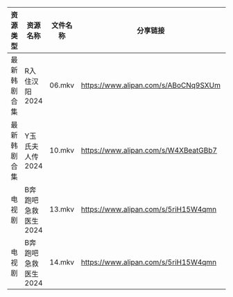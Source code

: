 | 资源类型   | 资源名称         | 文件名称   | 分享链接                                 | 更新时间                |
| ------ | ------------ | ------ | ------------------------------------ | ------------------- |
| 最新韩剧合集 | R入住汉阳2024    | 06.mkv | https://www.alipan.com/s/ABoCNq9SXUm | 2025-01-06 00:06:33 |
| 最新韩剧合集 | Y玉氏夫人传2024   | 10.mkv | https://www.alipan.com/s/W4XBeatGBb7 | 2025-01-06 00:06:45 |
| 电视剧    | B奔跑吧急救医生2024 | 13.mkv | https://www.alipan.com/s/5riH15W4qmn | 2025-01-06 00:05:03 |
| 电视剧    | B奔跑吧急救医生2024 | 14.mkv | https://www.alipan.com/s/5riH15W4qmn | 2025-01-06 00:05:03 |
